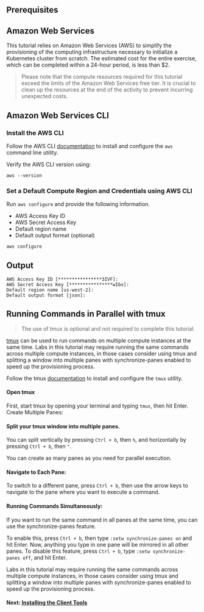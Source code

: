 ## Prerequisites

## Amazon Web Services

This tutorial relies on Amazon Web Services (AWS) to simplify the provisioning of the computing infrastructure necessary to initialize a Kubernetes cluster from scratch. The estimated cost for the entire exercise, which can be completed within a 24-hour period, is less than $2.

> Please note that the compute resources required for this tutorial exceed the limits of the Amazon Web Services free tier. It is crucial to clean up the resources at the end of the activity to prevent incurring unexpected costs.

## Amazon Web Services CLI

### Install the AWS CLI

Follow the AWS CLI [documentation](https://devopscube.com/install-configure-aws-cli-linux/) to install and configure the `aws` command line utility.

Verify the AWS CLI version using:

```
aws --version
```

### Set a Default Compute Region and Credentials using AWS CLI

Run `aws configure` and provide the following information.
* AWS Access Key ID
* AWS Secret Access Key
* Default region name
* Default output format (optional)

```
aws configure
```
## Output

```
AWS Access Key ID [****************3IVF]: 
AWS Secret Access Key [****************wIbx]: 
Default region name [us-west-2]: 
Default output format [json]: 
```

## Running Commands in Parallel with tmux

> The use of tmux is optional and not required to complete this tutorial.

[tmux](https://github.com/tmux/tmux/wiki) can be used to run commands on multiple compute instances at the same time. Labs in this tutorial may require running the same commands across multiple compute instances, in those cases consider using tmux and splitting a window into multiple panes with synchronize-panes enabled to speed up the provisioning process.


Follow the tmux [documentation](https://github.com/tmux/tmux/wiki/Getting-Started) to install and configure the `tmux` utility.

#### Open tmux

First, start tmux by opening your terminal and typing `tmux`, then hit Enter.
Create Multiple Panes:

#### Split your tmux window into multiple panes. 

You can split vertically by pressing `Ctrl + b`, then `%`, and horizontally by pressing `Ctrl + b`, then `"`.

You can create as many panes as you need for parallel execution.

#### Navigate to Each Pane:

To switch to a different pane, press `Ctrl + b`, then use the arrow keys to navigate to the pane where you want to execute a command.

#### Running Commands Simultaneously:

If you want to run the same command in all panes at the same time, you can use the synchronize-panes feature.

To enable this, press `Ctrl + b`, then type `:setw synchronize-panes on` and hit Enter. Now, anything you type in one pane will be mirrored in all other panes.
To disable this feature, press `Ctrl + b`, type `:setw synchronize-panes off`, and hit Enter.


Labs in this tutorial may require running the same commands across multiple compute instances, in those cases consider using tmux and splitting a window into multiple panes with synchronize-panes enabled to speed up the provisioning process.

#### Next: [Installing the Client Tools](02-client-tools.md)
